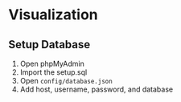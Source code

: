 # Visualization

## Setup Database

1. Open phpMyAdmin
2. Import the setup.sql 
3. Open `config/database.json`
4. Add host, username, password, and database
